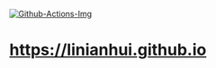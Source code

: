 
[![Github-Actions-Img]][Github-Actions-Url] 

# <https://linianhui.github.io> 


[AppVeyor-Img]:https://ci.appveyor.com/api/projects/status/x9h8w9cljbf4dcf7/branch/blog?svg=true&passingText=deploy+ok&pendingText=deploy+pending&failingText=deploy+failed
[AppVeyor-Url]:https://ci.appveyor.com/project/linianhui/linianhui-github-io/branch/blog

[Github-Actions-Img]:https://github.com/linianhui/linianhui.github.io/workflows/deploy/badge.svg
[Github-Actions-Url]:https://github.com/linianhui/linianhui.github.io/actions
